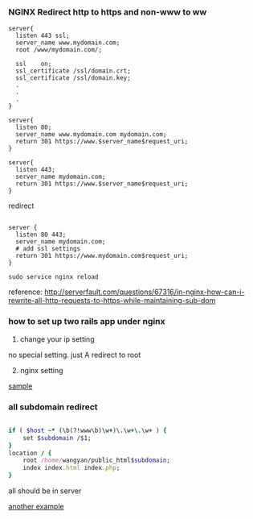 ### NGINX Redirect http to https and non-www to ww


```
server{
  listen 443 ssl;
  server_name www.mydomain.com;
  root /www/mydomain.com/;

  ssl    on;
  ssl_certificate /ssl/domain.crt;
  ssl_certificate /ssl/domain.key;
  .
  . 
  .
}

server{
  listen 80;
  server_name www.mydomain.com mydomain.com;
  return 301 https://www.$server_name$request_uri;
}

server{
  listen 443;
  server_name mydomain.com;
  return 301 https://www.$server_name$request_uri;
}
```

redirect 

```

server {
  listen 80 443;
  server_name mydomain.com;
  # add ssl settings
  return 301 https://www.mydomain.com$request_uri;
}

```



`sudo service nginx reload`


reference: http://serverfault.com/questions/67316/in-nginx-how-can-i-rewrite-all-http-requests-to-https-while-maintaining-sub-dom

### how to set up two rails app under nginx


1. change your ip setting

  no special setting. just A redirect to root 

2. nginx setting

  [sample](./nginx.conf)



### all subdomain redirect


```ruby

if ( $host ~* (\b(?!www\b)\w+)\.\w+\.\w+ ) {
    set $subdomain /$1;
}
location / {
    root /home/wangyan/public_html$subdomain;
    index index.html index.php;
}

```

all should be in server


[another example](http://stackoverflow.com/questions/16087607/how-to-handle-subdomain-in-rails-with-unicorn-and-nginx)
